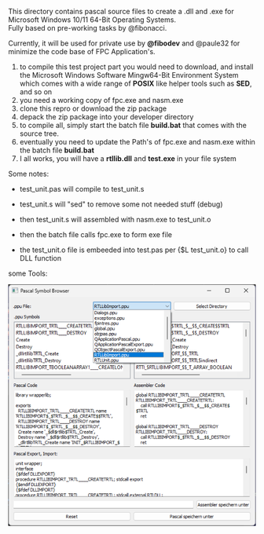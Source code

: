 This directory contains pascal source files to create a .dll and .exe for Microsoft Windows 10/11 64-Bit Operating Systems.<br>
Fully based on pre-working tasks by @fibonacci.<br>

Currently, it will be used for private use by **@fibodev** and @paule32 for minimize the code base of FPC Application's.

1. to compile this test project part you would need to download, and install the Microsoft Windows Software Mingw64-Bit Environment System which comes with a wide range of **POSIX** like helper tools such as **SED**, and so on
2. you need a working copy of fpc.exe and nasm.exe
3. clone this repro or download the zip package
4. depack the zip package into your developer directory
5. to compile all, simply start the batch file **build.bat** that comes with the source tree.
6. eventually you need to update the Path's of fpc.exe and nasm.exe within the batch file **build.bat**
7. I all works, you will have a **rtllib.dll** and **test.exe** in your file system

Some notes:
- test_unit.pas will compile to test_unit.s
- test_unit.s will "sed" to remove some not needed stuff (debug)
- then test_unit.s will assembled with nasm.exe to test_unit.o
- then the batch file calls fpc.exe to form exe file

- the test_unit.o file is embeeded into test.pas per {$L test_unit.o} to call DLL function

some Tools:

![Alpha Tool preview](src/tools/img/screen000.png)
